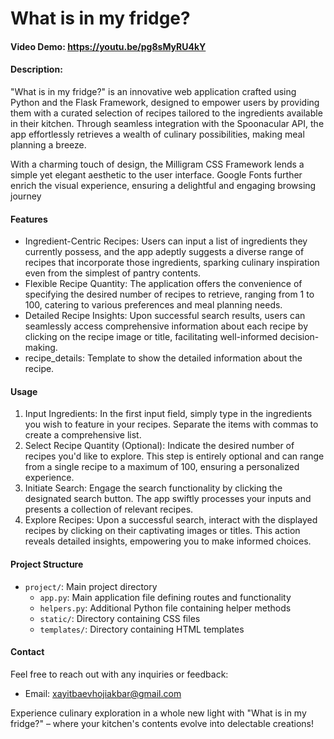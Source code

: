 # What is in my fridge?
#### Video Demo: https://youtu.be/pg8sMyRU4kY
#### Description:
"What is in my fridge?" is an innovative web application crafted using Python and the Flask Framework, designed to empower users by providing them with a curated selection of recipes tailored to the ingredients available in their kitchen. Through seamless integration with the Spoonacular API, the app effortlessly retrieves a wealth of culinary possibilities, making meal planning a breeze.

With a charming touch of design, the Milligram CSS Framework lends a simple yet elegant aesthetic to the user interface. Google Fonts further enrich the visual experience, ensuring a delightful and engaging browsing journey
#### Features
-  Ingredient-Centric Recipes: Users can input a list of ingredients they currently possess, and the app adeptly suggests a diverse range of recipes that incorporate those ingredients, sparking culinary inspiration even from the simplest of pantry contents.
-  Flexible Recipe Quantity: The application offers the convenience of specifying the desired number of recipes to retrieve, ranging from 1 to 100, catering to various preferences and meal planning needs.
-  Detailed Recipe Insights: Upon successful search results, users can seamlessly access comprehensive information about each recipe by clicking on the recipe image or title, facilitating well-informed decision-making.
-  recipe_details: Template to show the detailed information about the recipe.
#### Usage
1. Input Ingredients: In the first input field, simply type in the ingredients you wish to feature in your recipes. Separate the items with commas to create a comprehensive list.
2. Select Recipe Quantity (Optional): Indicate the desired number of recipes you'd like to explore. This step is entirely optional and can range from a single recipe to a maximum of 100, ensuring a personalized experience.
3. Initiate Search: Engage the search functionality by clicking the designated search button. The app swiftly processes your inputs and presents a collection of relevant recipes.
4. Explore Recipes: Upon a successful search, interact with the displayed recipes by clicking on their captivating images or titles. This action reveals detailed insights, empowering you to make informed choices.
#### Project Structure
- `project/`: Main project directory
    - `app.py`: Main application file defining routes and functionality
    - `helpers.py`: Additional Python file containing helper methods
    - `static/`: Directory containing CSS files
    - `templates/`: Directory containing HTML templates
#### Contact
Feel free to reach out with any inquiries or feedback:
- Email: xayitbaevhojiakbar@gmail.com

Experience culinary exploration in a whole new light with "What is in my fridge?" – where your kitchen's contents evolve into delectable creations!

